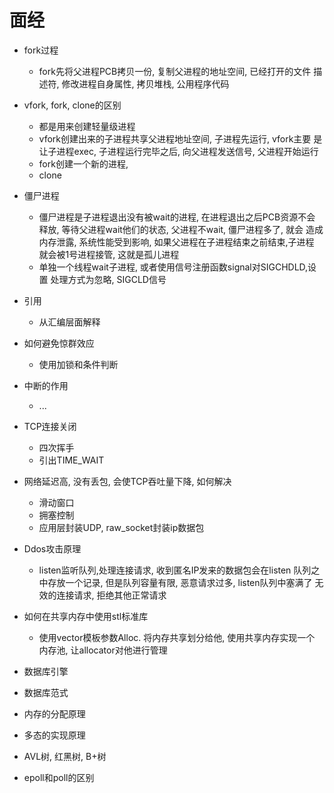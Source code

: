 # 面经
- fork过程
	- fork先将父进程PCB拷贝一份, 复制父进程的地址空间, 已经打开的文件
	描述符, 修改进程自身属性, 拷贝堆栈, 公用程序代码
- vfork, fork, clone的区别
	- 都是用来创建轻量级进程
	- vfork创建出来的子进程共享父进程地址空间, 子进程先运行, vfork主要
	是让子进程exec, 子进程运行完毕之后, 向父进程发送信号, 父进程开始运行
	- fork创建一个新的进程, 
	- clone
- 僵尸进程
	- 僵尸进程是子进程退出没有被wait的进程, 在进程退出之后PCB资源不会
	释放, 等待父进程wait他们的状态, 父进程不wait, 僵尸进程多了, 就会
	造成内存泄露, 系统性能受到影响, 如果父进程在子进程结束之前结束,子进程
	就会被1号进程接管, 这就是孤儿进程
	- 单独一个线程wait子进程, 或者使用信号注册函数signal对SIGCHDLD,设置
	处理方式为忽略, SIGCLD信号
- 引用
	- 从汇编层面解释
- 如何避免惊群效应
	- 使用加锁和条件判断
- 中断的作用
	- ...
- TCP连接关闭
	- 四次挥手
	- 引出TIME_WAIT
- 网络延迟高, 没有丢包, 会使TCP吞吐量下降, 如何解决
	- 滑动窗口
	- 拥塞控制
	- 应用层封装UDP, raw_socket封装ip数据包
- Ddos攻击原理
	- listen监听队列,处理连接请求, 收到匿名IP发来的数据包会在listen
	队列之中存放一个记录, 但是队列容量有限, 恶意请求过多, listen队列中塞满了
	无效的连接请求, 拒绝其他正常请求

- 如何在共享内存中使用stl标准库
	- 使用vector模板参数Alloc. 将内存共享划分给他, 使用共享内存实现一个
	内存池, 让allocator对他进行管理

- 数据库引擎
- 数据库范式
- 内存的分配原理
- 多态的实现原理
- AVL树, 红黑树, B+树
- epoll和poll的区别


